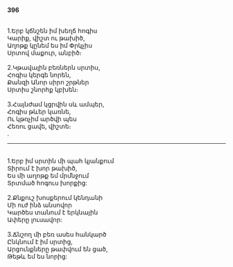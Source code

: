 **396**

\
1.Երբ կճնշեն իմ խեղճ հոգիս\
Կարիք, վիշտ ու թախիծ,\
Աղոթք կընեմ ես իմ Փրկչիս\
Սրտով մաքուր, անբիծ։\
\
2.Կթավալին բեռներն սրտիս,\
Հոգիս կերգե նորեն,\
Քանզի Անոր սիրո շրթներ\
Սրտիս շնորհք կբխեն։\
\
3.Հայնժամ կցրվին սև ամպեր,\
Հոգիս թևեր կառնե,\
Ու կթռչիմ արծվի պես\
Հեռու ցավե, վիշտե։\
.

---

\
1.Երբ իմ սրտին մի պահ կյանքում\
Տիրում է խոր թախիծ,\
Ես մի աղոթք եմ մրմնջում\
Տրտմած հոգուս խորքից:\
\
2.Քնքուշ խոսքերում կենդանի\
Մի ուժ ինձ անսովոր\
Կարծես տանում է երկնային\
Ափերը լուսավոր:\
\
3.Ճնշող մի բեռ ասես հանկարծ\
Ընկնում է իմ սրտից,\
Արցունքները թափվում են ցած,\
Թեթև եմ ես նորից:
